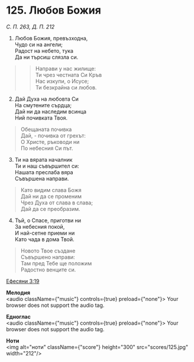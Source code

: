 # 125. Любов Божия

_С. П. 263, Д. П. 212_

1. Любов Божия, превъзходна,  
Чудо си на ангели;  
Радост на небето, тука  
Да ни търсиш слязла си.  

> > Направи у нас жилище:  
> > Ти чрез честната Си Кръв  
> > Нас изкупи, о Исусе;  
> > Ти безкрайна си любов.  

2. Дай Духа на любовта Си  
На смутените сърдца;  
Дай ни да наследим всинца  
Ний почивката Твоя.  

> Обещаната почивка  
> Дай, - почивка от грехът:  
> О Христе, ръководи ни  
> По небесния Си път.  

3. Ти на вярата началник  
Ти и наш съвършител си:  
Нашата преслаба вяра  
Съвършена направи.  

> Като видим слава Божя  
> Дай ни да се променим  
> Чрез Духа от слава в слава;  
> Дай да се преобразим.  

4. Тъй, о Спасе, приготви ни  
За небесния покой,  
И най-сетне приеми ни  
Като чада в дома Твой.  

> Новото Твое създане  
> Съвършено направи:  
> Там пред Тебе ще положим  
> Радостно венците си.

[Ефесяни 3:19](http://biblia.bg/index.php?k=56&g=3&s=19)

**Мелодия**  
<audio className={"music"} controls={true} preload={"none"}>
    <source src="mp3/125.mp3" type="audio/mpeg"/>
    Your browser does not support the audio tag.
</audio>

**Едноглас**  
<audio className={"music"} controls={true} preload={"none"}>
    <source src="transp/125.mp3" type="audio/mpeg"/>
    Your browser does not support the audio tag.
</audio>

**Ноти**  
<img alt="ноти" className={"score"} height="300" src="scores/125.jpg" width="212"/>
